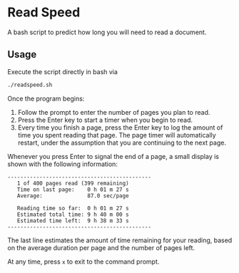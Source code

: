 # Read Speed
A bash script to predict how long you will need to read a document.

## Usage
Execute the script directly in bash via

```bash
./readspeed.sh
```

Once the program begins:

1. Follow the prompt to enter the number of pages you plan to read.
2. Press the Enter key to start a timer when you begin to read.
3. Every time you finish a page, press the Enter key to log the amount of time you spent reading that page. The page timer will automatically restart, under the assumption that you are continuing to the next page.

Whenever you press Enter to signal the end of a page, a small display is shown with the following information:

```
---------------------------------------------
   1 of 400 pages read (399 remaining)
   Time on last page:    0 h 01 m 27 s
   Average:              87.0 sec/page

   Reading time so far:  0 h 01 m 27 s
   Estimated total time: 9 h 40 m 00 s
   Estimated time left:  9 h 38 m 33 s
---------------------------------------------
```

The last line estimates the amount of time remaining for your reading, based on the average duration per page and the number of pages left.

At any time, press `x` to exit to the command prompt.
